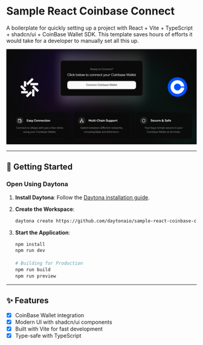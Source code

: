 # Sample React Coinbase Connect

A boilerplate for quickly setting up a project with React + Vite + TypeScript + shadcn/ui + CoinBase Wallet SDK. This template saves hours of efforts it would take for a developer to manually set all this up.

![Header Image](./public/preview.png)

---

## 🚀 Getting Started

### Open Using Daytona

1. **Install Daytona**: Follow the [Daytona installation guide](https://www.daytona.io/docs/installation/installation/).
2. **Create the Workspace**:
   ```bash
   daytona create https://github.com/daytonaio/sample-react-coinbase-connect
   ```
3. **Start the Application**:

   ```bash
   npm install
   npm run dev

   # Building for Production
   npm run build
   npm run preview
   ```

---

## ✨ Features

- [x] CoinBase Wallet integration
- [x] Modern UI with shadcn/ui components
- [x] Built with Vite for fast development
- [x] Type-safe with TypeScript
